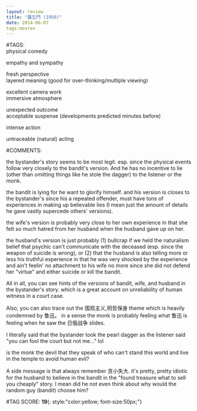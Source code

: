```yaml
---  
layout: review  
title: "羅生門 (1950)"  
date: 2014-06-07  
tags:movrev  
---  
```

  
#TAGS:  
physical comedy  
  
empathy and sympathy  
  
fresh perspective  
layered meaning (good for over-thinking/multiple viewing)  
  
excellent camera work  
immersive atmosphere  
  
unexpected outcome  
acceptable suspense (developments predicted minutes before)  
  
intense action  
  
untraceable (natural) acting  
  
#COMMENTS:  
  
the bystander's story seems to be most legit. esp. since the physical events follow very closely to the bandit's version. And he has no incentive to lie (other than omitting things like he stole the dagger) to the listener or the monk.  
  
the bandit is lying for he want to glorify himself. and his version is closes to the bystander's since his a repeated offender, must have tons of experiences in making up believable lies (I mean just the amount of details he gave vastly supercede others' versions).  
  
the wife's version is probably very close to her own experience in that she felt so much hatred from her husband when the husband gave up on her.  
  
the husband's version is just probably (1) bullcrap if we held the naturalism belief that psychic can't communicate with the deceased (esp. since the weapon of suicide is wrong), or (2) that the husband is also telling more or less his truthful experience in that he was very shocked by the experience and ain't feelin' no attachment to his wife no more since she did not defend her "virtue" and either suicide or kill the bandit.  
  
All in all, you can see hints of the versions of bandit, wife, and husband in the bystander's story. which is a great account on unreliability of human witness in a court case.  
  
Also, you can also trace out the 围观主义,明哲保身 theme which is heavily condemned by 鲁迅。 in a sense the monk is probably feeling what 鲁迅 is feeling when he saw the 日俄战争 slides.  
  
I literally said that the bystander took the pearl dagger as the listener said "you can fool the court but not me..." lol  
  
is the monk the devil that they speak of who can't stand this world and live in the temple to avoid human evil?  
  
A side message is that always remember 贪小失大. it's pretty, pretty idiotic for the husband to believe in the bandit in the "found treasure what to sell you cheaply" story. I mean did he not even think about why would the random guy (bandit) choose him?  
  
  
  
  
  
#TAG SCORE: **19**{: style:"color:yellow; font-size:50px;"}  
